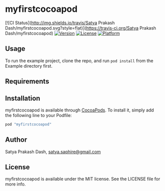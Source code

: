 # myfirstcocoapod

[![CI Status](http://img.shields.io/travis/Satya Prakash Dash/myfirstcocoapod.svg?style=flat)](https://travis-ci.org/Satya Prakash Dash/myfirstcocoapod)
[![Version](https://img.shields.io/cocoapods/v/myfirstcocoapod.svg?style=flat)](http://cocoapods.org/pods/myfirstcocoapod)
[![License](https://img.shields.io/cocoapods/l/myfirstcocoapod.svg?style=flat)](http://cocoapods.org/pods/myfirstcocoapod)
[![Platform](https://img.shields.io/cocoapods/p/myfirstcocoapod.svg?style=flat)](http://cocoapods.org/pods/myfirstcocoapod)

## Usage

To run the example project, clone the repo, and run `pod install` from the Example directory first.

## Requirements

## Installation

myfirstcocoapod is available through [CocoaPods](http://cocoapods.org). To install
it, simply add the following line to your Podfile:

```ruby
pod "myfirstcocoapod"
```

## Author

Satya Prakash Dash, satya.saphire@gmail.com

## License

myfirstcocoapod is available under the MIT license. See the LICENSE file for more info.

